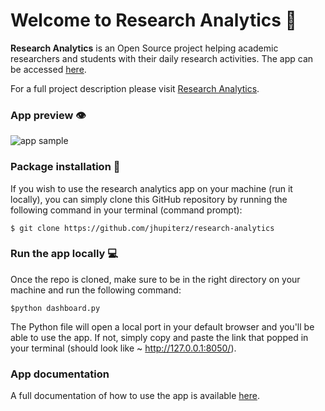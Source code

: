 # Welcome to Research Analytics 🧠

**Research Analytics** is an Open Source project helping academic researchers and students with their daily research activities.
The app can be accessed [here](https://research-analytics.herokuapp.com/).

For a full project description please visit [Research Analytics](https://jhupiterz.notion.site/Welcome-to-research-intelligence-a36796f418b040f6ade944f9c54e87cb).

### App preview 👁️

<img src="images/research-analytics.gif" alt="app sample">

### Package installation 🔽

If you wish to use the research analytics app on your machine (run it locally), you can simply clone this GitHub repository by running the following command in your terminal (command prompt):

`$ git clone https://github.com/jhupiterz/research-analytics`

### Run the app locally 💻

Once the repo is cloned, make sure to be in the right directory on your machine and run the following command:

`$python dashboard.py`

The Python file will open a local port in your default browser and you'll be able to use the app.
If not, simply copy and paste the link that popped in your terminal (should look like ~ http://127.0.0.1:8050/).

### App documentation

A full documentation of how to use the app is available [here](https://www.notion.so/jhupiterz/Research-Analytics-dda8cbc930db498ba054f7ec2bb57dcc).
